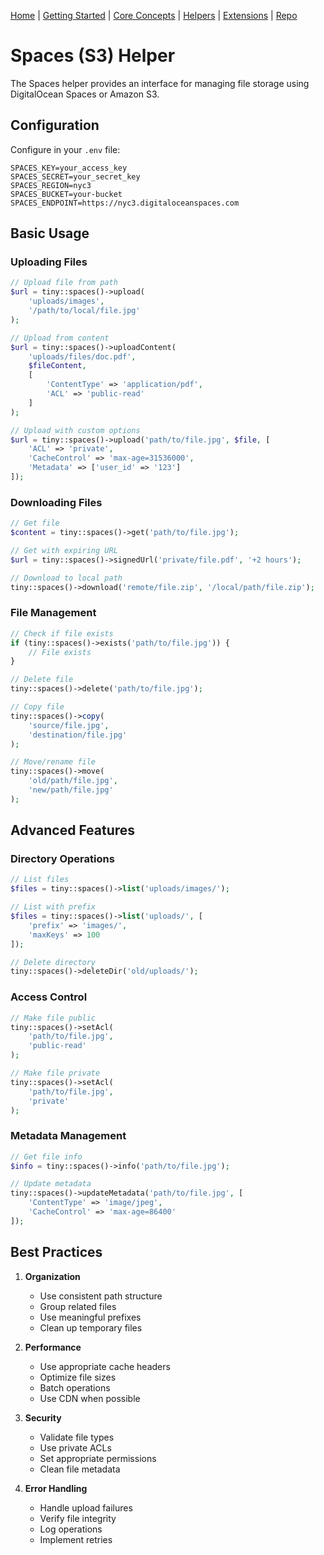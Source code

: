 [Home](../readme.md) | [Getting Started](../getting-started) | [Core Concepts](../core-concepts) | [Helpers](../helpers) | [Extensions](../extensions) | [Repo](https://github.com/ranaroussi/tiny)

# Spaces (S3) Helper

The Spaces helper provides an interface for managing file storage using DigitalOcean Spaces or Amazon S3.

## Configuration

Configure in your `.env` file:

```env
SPACES_KEY=your_access_key
SPACES_SECRET=your_secret_key
SPACES_REGION=nyc3
SPACES_BUCKET=your-bucket
SPACES_ENDPOINT=https://nyc3.digitaloceanspaces.com
```

## Basic Usage

### Uploading Files

```php
// Upload file from path
$url = tiny::spaces()->upload(
    'uploads/images',
    '/path/to/local/file.jpg'
);

// Upload from content
$url = tiny::spaces()->uploadContent(
    'uploads/files/doc.pdf',
    $fileContent,
    [
        'ContentType' => 'application/pdf',
        'ACL' => 'public-read'
    ]
);

// Upload with custom options
$url = tiny::spaces()->upload('path/to/file.jpg', $file, [
    'ACL' => 'private',
    'CacheControl' => 'max-age=31536000',
    'Metadata' => ['user_id' => '123']
]);
```

### Downloading Files

```php
// Get file
$content = tiny::spaces()->get('path/to/file.jpg');

// Get with expiring URL
$url = tiny::spaces()->signedUrl('private/file.pdf', '+2 hours');

// Download to local path
tiny::spaces()->download('remote/file.zip', '/local/path/file.zip');
```

### File Management

```php
// Check if file exists
if (tiny::spaces()->exists('path/to/file.jpg')) {
    // File exists
}

// Delete file
tiny::spaces()->delete('path/to/file.jpg');

// Copy file
tiny::spaces()->copy(
    'source/file.jpg',
    'destination/file.jpg'
);

// Move/rename file
tiny::spaces()->move(
    'old/path/file.jpg',
    'new/path/file.jpg'
);
```

## Advanced Features

### Directory Operations

```php
// List files
$files = tiny::spaces()->list('uploads/images/');

// List with prefix
$files = tiny::spaces()->list('uploads/', [
    'prefix' => 'images/',
    'maxKeys' => 100
]);

// Delete directory
tiny::spaces()->deleteDir('old/uploads/');
```

### Access Control

```php
// Make file public
tiny::spaces()->setAcl(
    'path/to/file.jpg',
    'public-read'
);

// Make file private
tiny::spaces()->setAcl(
    'path/to/file.jpg',
    'private'
);
```

### Metadata Management

```php
// Get file info
$info = tiny::spaces()->info('path/to/file.jpg');

// Update metadata
tiny::spaces()->updateMetadata('path/to/file.jpg', [
    'ContentType' => 'image/jpeg',
    'CacheControl' => 'max-age=86400'
]);
```

## Best Practices

1. **Organization**
   - Use consistent path structure
   - Group related files
   - Use meaningful prefixes
   - Clean up temporary files

2. **Performance**
   - Use appropriate cache headers
   - Optimize file sizes
   - Batch operations
   - Use CDN when possible

3. **Security**
   - Validate file types
   - Use private ACLs
   - Set appropriate permissions
   - Clean file metadata

4. **Error Handling**
   - Handle upload failures
   - Verify file integrity
   - Log operations
   - Implement retries
